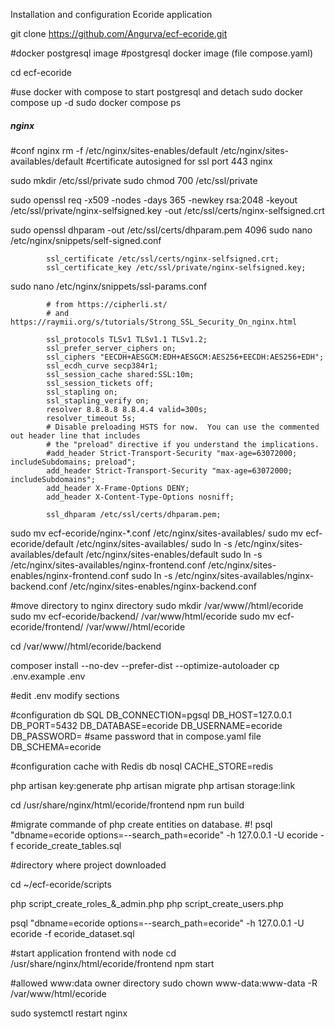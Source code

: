 Installation and configuration Ecoride application

git clone https://github.com/Angurva/ecf-ecoride.git

#docker postgresql image
#postgresql docker image (file compose.yaml)

cd ecf-ecoride

#use docker with compose to start postgresql and detach
sudo docker compose up -d
sudo docker compose ps


##### nginx ####
#conf nginx
rm -f /etc/nginx/sites-enables/default /etc/nginx/sites-availables/default
#certificate autosigned for ssl port 443 nginx

sudo mkdir /etc/ssl/private
sudo chmod 700 /etc/ssl/private

sudo openssl req -x509 -nodes -days 365 -newkey rsa:2048 -keyout /etc/ssl/private/nginx-selfsigned.key -out /etc/ssl/certs/nginx-selfsigned.crt

sudo openssl dhparam -out /etc/ssl/certs/dhparam.pem 4096
sudo nano /etc/nginx/snippets/self-signed.conf

            ssl_certificate /etc/ssl/certs/nginx-selfsigned.crt;
            ssl_certificate_key /etc/ssl/private/nginx-selfsigned.key;

sudo nano /etc/nginx/snippets/ssl-params.conf

            # from https://cipherli.st/
            # and https://raymii.org/s/tutorials/Strong_SSL_Security_On_nginx.html

            ssl_protocols TLSv1 TLSv1.1 TLSv1.2;
            ssl_prefer_server_ciphers on;
            ssl_ciphers "EECDH+AESGCM:EDH+AESGCM:AES256+EECDH:AES256+EDH";
            ssl_ecdh_curve secp384r1;
            ssl_session_cache shared:SSL:10m;
            ssl_session_tickets off;
            ssl_stapling on;
            ssl_stapling_verify on;
            resolver 8.8.8.8 8.8.4.4 valid=300s;
            resolver_timeout 5s;
            # Disable preloading HSTS for now.  You can use the commented out header line that includes
            # the "preload" directive if you understand the implications.
            #add_header Strict-Transport-Security "max-age=63072000; includeSubdomains; preload";
            add_header Strict-Transport-Security "max-age=63072000; includeSubdomains";
            add_header X-Frame-Options DENY;
            add_header X-Content-Type-Options nosniff;

            ssl_dhparam /etc/ssl/certs/dhparam.pem;




sudo mv ecf-ecoride/nginx-*.conf /etc/nginx/sites-availables/
sudo mv ecf-ecoride/default /etc/nginx/sites-availables/
sudo ln -s /etc/nginx/sites-availables/default /etc/nginx/sites-enables/default
sudo ln -s /etc/nginx/sites-availables/nginx-frontend.conf /etc/nginx/sites-enables/nginx-frontend.conf
sudo ln -s /etc/nginx/sites-availables/nginx-backend.conf /etc/nginx/sites-enables/nginx-backend.conf

#move directory to nginx directory
sudo mkdir /var/www//html/ecoride
sudo mv ecf-ecoride/backend/ /var/www/html/ecoride
sudo mv ecf-ecoride/frontend/ /var/www//html/ecoride


cd /var/www//html/ecoride/backend

composer install --no-dev --prefer-dist --optimize-autoloader
cp .env.example .env

#edit .env modify sections

#configuration db SQL 
DB_CONNECTION=pgsql
DB_HOST=127.0.0.1
DB_PORT=5432
DB_DATABASE=ecoride
DB_USERNAME=ecoride
DB_PASSWORD= #same password that in compose.yaml file 
DB_SCHEMA=ecoride

#configuration cache with Redis db nosql
CACHE_STORE=redis

php artisan key:generate
php artisan migrate
php artisan storage:link

cd /usr/share/nginx/html/ecoride/frontend
npm run build

#migrate commande of php create entities on database.
#! psql "dbname=ecoride options=--search_path=ecoride" -h 127.0.0.1 -U ecoride -f ecoride_create_tables.sql

#directory where project downloaded

cd ~/ecf-ecoride/scripts


php script_create_roles_&_admin.php
php script_create_users.php

psql "dbname=ecoride options=--search_path=ecoride" -h 127.0.0.1 -U ecoride -f ecoride_dataset.sql

#start application frontend with node
cd /usr/share/nginx/html/ecoride/frontend
npm start

#allowed www:data owner directory
sudo chown www-data:www-data -R /var/www/html/ecoride

sudo systemctl restart nginx
